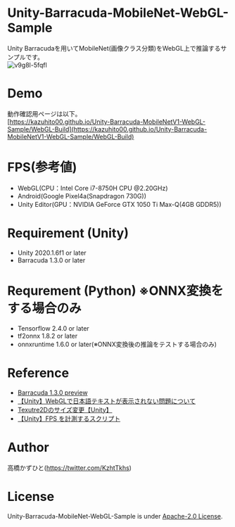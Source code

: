 # Unity-Barracuda-MobileNet-WebGL-Sample
Unity Barracudaを用いてMobileNet(画像クラス分類)をWebGL上で推論するサンプルです。<br>
![v9g8l-5fqfl](https://user-images.githubusercontent.com/37477845/107118246-1549c680-68c3-11eb-8bb3-961881a20158.gif)

# Demo
動作確認用ページは以下。<br>
[https://kazuhito00.github.io/Unity-Barracuda-MobileNetV1-WebGL-Sample/WebGL-Build](https://kazuhito00.github.io/Unity-Barracuda-MobileNetV1-WebGL-Sample/WebGL-Build)

# FPS(参考値)
* WebGL(CPU：Intel Core i7-8750H CPU @2.20GHz)
* Android(Google Pixel4a(Snapdragon 730G))
* Unity Editor(GPU：NVIDIA GeForce GTX 1050 Ti Max-Q(4GB GDDR5))

# Requirement (Unity)
* Unity 2020.1.6f1 or later
* Barracuda 1.3.0 or later

# Requrement (Python) ※ONNX変換をする場合のみ
* Tensorflow 2.4.0 or later
* tf2onnx 1.8.2 or later
* onnxruntime 1.6.0 or later(※ONNX変換後の推論をテストする場合のみ)

# Reference
* [Barracuda 1.3.0 preview](https://docs.unity3d.com/Packages/com.unity.barracuda@1.3/manual/index.html)
* [【Unity】WebGLで日本語テキストが表示されない問題について](https://chiritsumo-blog.com/unity-webgl-japanese/)
* [Texutre2Dのサイズ変更【Unity】](https://kan-kikuchi.hatenablog.com/entry/TextureScale)
* [【Unity】FPS を計測するスクリプト](https://baba-s.hatenablog.com/entry/2019/05/04/220500)

# Author
高橋かずひと(https://twitter.com/KzhtTkhs)
 
# License 
Unity-Barracuda-MobileNet-WebGL-Sample is under [Apache-2.0 License](LICENSE).
